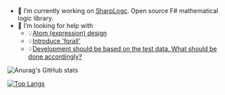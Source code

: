 <!--
**GeorgePlotnikov/georgeplotnikov** is a ✨ _special_ ✨ repository because its `README.md` (this file) appears on your GitHub profile.

Here are some ideas to get you started:

- 🔭 I’m currently working on ...
- 🌱 I’m currently learning ...
- 👯 I’m looking to collaborate on ...
- 🤔 I’m looking for help with ...
- 💬 Ask me about ...
- 📫 How to reach me: [@georgeplotnikov](https://www.twitter.com/georgeplotnikov)
- 😄 Pronouns: ...
- ⚡ Fun fact: ...
-->

- 🔭 I’m currently working on [SharpLogc](https://github.com/GeorgePlotnikov/SharpLogic). Open source F# mathematical logic library.
- 🤔 I’m looking for help with
  - 💡[Atom (expression) design](https://github.com/GeorgePlotnikov/SharpLogic/discussions/25)
  - 💡[Introduce 'forall'](https://github.com/GeorgePlotnikov/SharpLogic/discussions/26)
  - 💡[Development should be based on the test data. What should be done accordingly?](https://github.com/GeorgePlotnikov/SharpLogic/discussions/27)

![Anurag's GitHub stats](https://github-readme-stats.vercel.app/api?username=georgeplotnikov&show_icons=true&theme=dracula)

[![Top Langs](https://github-readme-stats.vercel.app/api/top-langs/?username=georgeplotnikov&theme=dracula)](https://github.com/georgeplotnikov/github-readme-stats)
